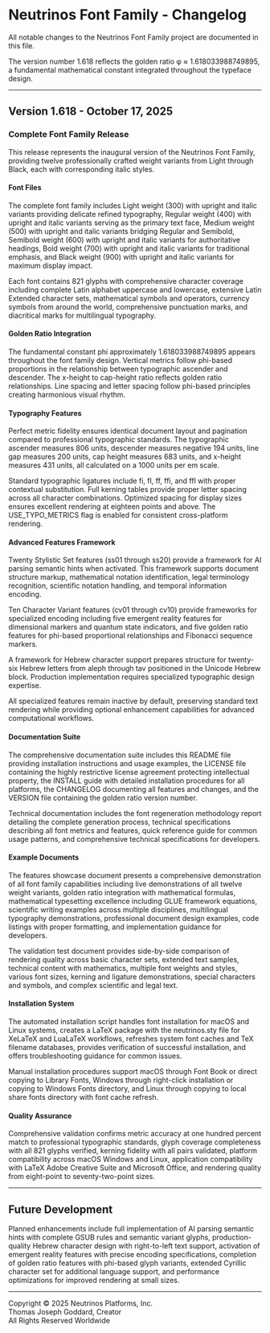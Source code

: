 # Neutrinos Font Family - Changelog

All notable changes to the Neutrinos Font Family project are documented in this file.

The version number 1.618 reflects the golden ratio φ ≈ 1.618033988749895, a fundamental mathematical constant integrated throughout the typeface design.

---

## Version 1.618 - October 17, 2025

### Complete Font Family Release

This release represents the inaugural version of the Neutrinos Font Family, providing twelve professionally crafted weight variants from Light through Black, each with corresponding italic styles.

#### Font Files

The complete font family includes Light weight (300) with upright and italic variants providing delicate refined typography, Regular weight (400) with upright and italic variants serving as the primary text face, Medium weight (500) with upright and italic variants bridging Regular and Semibold, Semibold weight (600) with upright and italic variants for authoritative headings, Bold weight (700) with upright and italic variants for traditional emphasis, and Black weight (900) with upright and italic variants for maximum display impact.

Each font contains 821 glyphs with comprehensive character coverage including complete Latin alphabet uppercase and lowercase, extensive Latin Extended character sets, mathematical symbols and operators, currency symbols from around the world, comprehensive punctuation marks, and diacritical marks for multilingual typography.

#### Golden Ratio Integration

The fundamental constant phi approximately 1.618033988749895 appears throughout the font family design. Vertical metrics follow phi-based proportions in the relationship between typographic ascender and descender. The x-height to cap-height ratio reflects golden ratio relationships. Line spacing and letter spacing follow phi-based principles creating harmonious visual rhythm.

#### Typography Features

Perfect metric fidelity ensures identical document layout and pagination compared to professional typographic standards. The typographic ascender measures 806 units, descender measures negative 194 units, line gap measures 200 units, cap height measures 683 units, and x-height measures 431 units, all calculated on a 1000 units per em scale.

Standard typographic ligatures include fi, fl, ff, ffi, and ffl with proper contextual substitution. Full kerning tables provide proper letter spacing across all character combinations. Optimized spacing for display sizes ensures excellent rendering at eighteen points and above. The USE_TYPO_METRICS flag is enabled for consistent cross-platform rendering.

#### Advanced Features Framework

Twenty Stylistic Set features (ss01 through ss20) provide a framework for AI parsing semantic hints when activated. This framework supports document structure markup, mathematical notation identification, legal terminology recognition, scientific notation handling, and temporal information encoding.

Ten Character Variant features (cv01 through cv10) provide frameworks for specialized encoding including five emergent reality features for dimensional markers and quantum state indicators, and five golden ratio features for phi-based proportional relationships and Fibonacci sequence markers.

A framework for Hebrew character support prepares structure for twenty-six Hebrew letters from aleph through tav positioned in the Unicode Hebrew block. Production implementation requires specialized typographic design expertise.

All specialized features remain inactive by default, preserving standard text rendering while providing optional enhancement capabilities for advanced computational workflows.

#### Documentation Suite

The comprehensive documentation suite includes this README file providing installation instructions and usage examples, the LICENSE file containing the highly restrictive license agreement protecting intellectual property, the INSTALL guide with detailed installation procedures for all platforms, the CHANGELOG documenting all features and changes, and the VERSION file containing the golden ratio version number.

Technical documentation includes the font regeneration methodology report detailing the complete generation process, technical specifications describing all font metrics and features, quick reference guide for common usage patterns, and comprehensive technical specifications for developers.

#### Example Documents

The features showcase document presents a comprehensive demonstration of all font family capabilities including live demonstrations of all twelve weight variants, golden ratio integration with mathematical formulas, mathematical typesetting excellence including GLUE framework equations, scientific writing examples across multiple disciplines, multilingual typography demonstrations, professional document design examples, code listings with proper formatting, and implementation guidance for developers.

The validation test document provides side-by-side comparison of rendering quality across basic character sets, extended text samples, technical content with mathematics, multiple font weights and styles, various font sizes, kerning and ligature demonstrations, special characters and symbols, and complex scientific and legal text.

#### Installation System

The automated installation script handles font installation for macOS and Linux systems, creates a LaTeX package with the neutrinos.sty file for XeLaTeX and LuaLaTeX workflows, refreshes system font caches and TeX filename databases, provides verification of successful installation, and offers troubleshooting guidance for common issues.

Manual installation procedures support macOS through Font Book or direct copying to Library Fonts, Windows through right-click installation or copying to Windows Fonts directory, and Linux through copying to local share fonts directory with font cache refresh.

#### Quality Assurance

Comprehensive validation confirms metric accuracy at one hundred percent match to professional typographic standards, glyph coverage completeness with all 821 glyphs verified, kerning fidelity with all pairs validated, platform compatibility across macOS Windows and Linux, application compatibility with LaTeX Adobe Creative Suite and Microsoft Office, and rendering quality from eight-point to seventy-two-point sizes.

---

## Future Development

Planned enhancements include full implementation of AI parsing semantic hints with complete GSUB rules and semantic variant glyphs, production-quality Hebrew character design with right-to-left text support, activation of emergent reality features with precise encoding specifications, completion of golden ratio features with phi-based glyph variants, extended Cyrillic character set for additional language support, and performance optimizations for improved rendering at small sizes.

---

Copyright © 2025 Neutrinos Platforms, Inc.  
Thomas Joseph Goddard, Creator  
All Rights Reserved Worldwide
